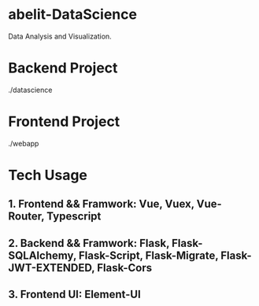 # abelit-DataScience

Data Analysis and Visualization.

# Backend Project

./datascience

# Frontend Project

./webapp

# Tech Usage

## 1. Frontend && Framwork: Vue, Vuex, Vue-Router, Typescript

## 2. Backend && Framwork: Flask, Flask-SQLAlchemy, Flask-Script, Flask-Migrate, Flask-JWT-EXTENDED, Flask-Cors

## 3. Frontend UI: Element-UI
